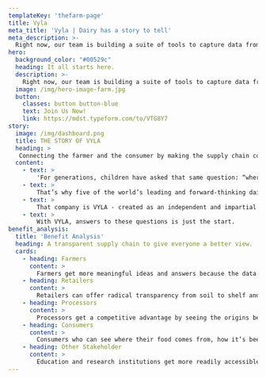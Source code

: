 ```yaml
---
templateKey: 'thefarm-page'
title: Vyla
meta_title: 'Vyla | Dairy has a story to tell'
meta_description: >-
  Right now, our team is building a suite of tools to capture data from the farm out with a strategy to remove silos and scale so all participants along the dairy chain get new value, insight and efficiency.
hero:
  background_color: "#00529c"
  heading: It all starts here.
  description: >-
    Right now, our team is building a suite of tools to capture data from the farm out with a strategy to remove silos and scale so all participants along the dairy chain get new value, insight and efficiency.
  image: /img/hero-image-farm.jpg
  button:
    classes: button button-blue
    text: Join Us Now!
    link: https://mdst.typeform.com/to/VTG8Y7
story:
  image: /img/dashboard.png
  title: THE STORY OF VYLA
  heading: >
   Connecting the farmer and the consumer by making the supply chain completely transparent.
  content:
    - text: >
        'For generations, children have asked that same question: “where does milk come from?” One answer has always sufficed: “from cows.” But that’s not enough anymore. Consumers want to know the real origins of their food. And those who supply it have a message - Doing dairy means doing good.'
    - text: >
        That’s why five of the world’s leading and forward-thinking dairy companies - Land O’ Lakes, Lely Group, VAS and Antelliq - have partnered to raise the standard for the industry. Together with launch partner Nestlé, they bring their individual strengths to the creation of a new and entirely different technology company.
    - text: >
        That company is VYLA - created as an independent and impartial accelerator of transparency, sustainability and innovation in the dairy industry. After all, the new questions are entirely fair. Where was the farm? How were the cows treated? How was this milk processed? Has anything been added? Were sustainable practices used? How did it get to my store?
    - text: >
        With VYLA, answers to these questions is just the start.
benefit_analysis:
  title: 'Benefit Analysis'
  heading: A transparent supply chain to give everyone a better view.
  cards:
    - heading: Farmers
      content: >
        Farmers get more meaningful ideas and answers because the data that inspires those ideas are industry-wide, whichtakerisk out of changing farming practices.
    - heading: Retailers
      content: >
        Retailers can offer radical transparency from soil to shelf and everywhere in between, so customers know every product’story,and have new reason to be loyal shoppers.
    - heading: Processors
      content: >
        Processors get a competitive advantage by seeing the origins behind their ingredients, so they can improve mix ratiosefficiencies and create products that are better suited to consumer tastes.
    - heading: Consumers
      content: >
        Consumers who can see where their food comes from, how it’s been produced, and what impacts its’ having on sustainability and the environment are  more brand loyal.
    - heading: Other Stakeholder
      content: >
        Education and research institutions get more readily accessible data and information to help unlock progress and innovation in the industry.
---
```


